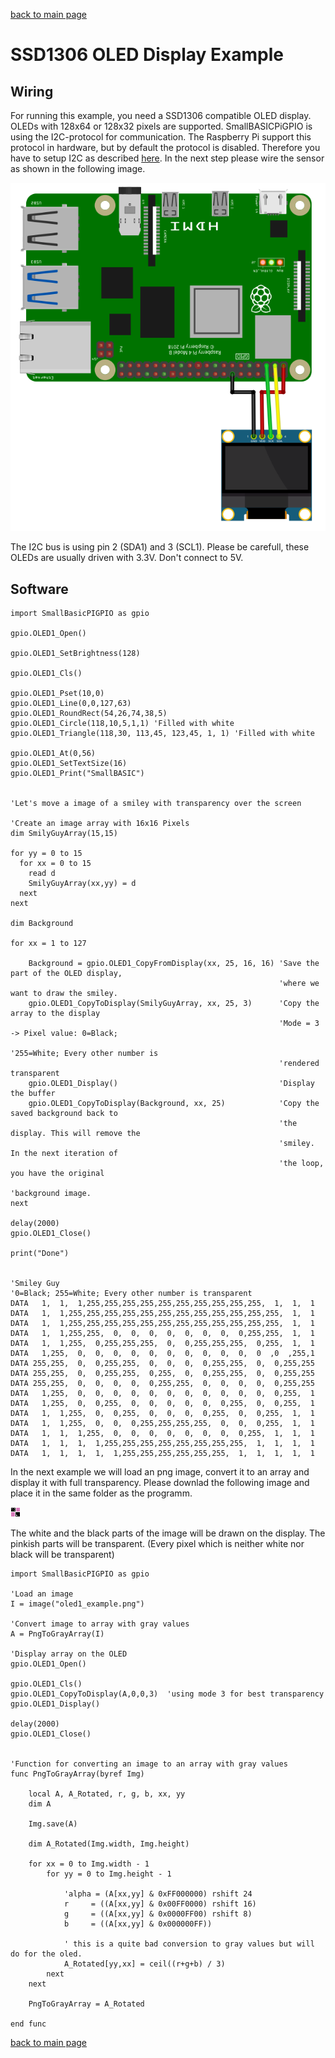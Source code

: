 [back to main page](./index.html)

# SSD1306 OLED Display Example

## Wiring

For running this example, you need a SSD1306 compatible OLED display. OLEDs with 128x64 or 128x32 pixels are supported. SmallBASICPiGPIO is using the I2C-protocol for communication. The Raspberry Pi support this protocol in hardware, but by default the protocol is disabled. Therefore you have to setup I2C as described [here](./setupi2c.html). In the next step please wire the sensor as shown in the following image.

![Wiring ssd1306](./images/ssd1306_wiring.png)

The I2C bus is using pin 2 (SDA1) and 3 (SCL1). Please be carefull, these OLEDs are usually driven with 3.3V. Don't connect to 5V.

## Software

```freebasic
import SmallBasicPIGPIO as gpio

gpio.OLED1_Open()

gpio.OLED1_SetBrightness(128)

gpio.OLED1_Cls()

gpio.OLED1_Pset(10,0)
gpio.OLED1_Line(0,0,127,63)
gpio.OLED1_RoundRect(54,26,74,38,5)
gpio.OLED1_Circle(118,10,5,1,1) 'Filled with white
gpio.OLED1_Triangle(118,30, 113,45, 123,45, 1, 1) 'Filled with white

gpio.OLED1_At(0,56)
gpio.OLED1_SetTextSize(16)
gpio.OLED1_Print("SmallBASIC")


'Let's move a image of a smiley with transparency over the screen

'Create an image array with 16x16 Pixels
dim SmilyGuyArray(15,15)

for yy = 0 to 15
  for xx = 0 to 15
    read d
    SmilyGuyArray(xx,yy) = d
  next
next

dim Background

for xx = 1 to 127

    Background = gpio.OLED1_CopyFromDisplay(xx, 25, 16, 16) 'Save the part of the OLED display,
                                                            'where we want to draw the smiley.
    gpio.OLED1_CopyToDisplay(SmilyGuyArray, xx, 25, 3)      'Copy the array to the display
                                                            'Mode = 3 -> Pixel value: 0=Black;
                                                            '255=White; Every other number is
                                                            'rendered transparent
    gpio.OLED1_Display()                                    'Display the buffer
    gpio.OLED1_CopyToDisplay(Background, xx, 25)            'Copy the saved background back to
                                                            'the display. This will remove the
                                                            'smiley. In the next iteration of
                                                            'the loop, you have the original
                                                            'background image.
next

delay(2000)
gpio.OLED1_Close()

print("Done")


'Smiley Guy
'0=Black; 255=White; Every other number is transparent
DATA   1,  1,  1,255,255,255,255,255,255,255,255,255,255,  1,  1,  1
DATA   1,  1,255,255,255,255,255,255,255,255,255,255,255,255,  1,  1
DATA   1,  1,255,255,255,255,255,255,255,255,255,255,255,255,  1,  1
DATA   1,  1,255,255,  0,  0,  0,  0,  0,  0,  0,  0,255,255,  1,  1
DATA   1,  1,255,  0,255,255,255,  0,  0,255,255,255,  0,255,  1,  1
DATA   1,255,  0,  0,  0,  0,  0,  0,  0,  0,  0,  0,  0  ,0  ,255,1
DATA 255,255,  0,  0,255,255,  0,  0,  0,  0,255,255,  0,  0,255,255
DATA 255,255,  0,  0,255,255,  0,255,  0,  0,255,255,  0,  0,255,255
DATA 255,255,  0,  0,  0,  0,  0,255,255,  0,  0,  0,  0,  0,255,255
DATA   1,255,  0,  0,  0,  0,  0,  0,  0,  0,  0,  0,  0,  0,255,  1
DATA   1,255,  0,  0,255,  0,  0,  0,  0,  0,  0,255,  0,  0,255,  1
DATA   1,  1,255,  0,  0,255,  0,  0,  0,  0,255,  0,  0,255,  1,  1
DATA   1,  1,255,  0,  0,  0,255,255,255,255,  0,  0,  0,255,  1,  1
DATA   1,  1,  1,255,  0,  0,  0,  0,  0,  0,  0,  0,255,  1,  1,  1
DATA   1,  1,  1,  1,255,255,255,255,255,255,255,255,  1,  1,  1,  1
DATA   1,  1,  1,  1,  1,255,255,255,255,255,255,  1,  1,  1,  1,  1
```


In the next example we will load an png image, convert it to an array and display it with full transparency. Please downlad the following image and place it in the same folder as the programm.

![Example Image](./images/oled1_example.png)

The white and the black parts of the image will be drawn on the display. The pinkish parts will be transparent. (Every pixel which is neither white nor black will be transparent)

```freebasic
import SmallBasicPIGPIO as gpio

'Load an image
I = image("oled1_example.png")

'Convert image to array with gray values
A = PngToGrayArray(I)

'Display array on the OLED
gpio.OLED1_Open()

gpio.OLED1_Cls()
gpio.OLED1_CopyToDisplay(A,0,0,3)  'using mode 3 for best transparency
gpio.OLED1_Display()

delay(2000)
gpio.OLED1_Close()


'Function for converting an image to an array with gray values
func PngToGrayArray(byref Img)

    local A, A_Rotated, r, g, b, xx, yy
    dim A

    Img.save(A)

    dim A_Rotated(Img.width, Img.height)

    for xx = 0 to Img.width - 1
        for yy = 0 to Img.height - 1

            'alpha = (A[xx,yy] & 0xFF000000) rshift 24
            r     = ((A[xx,yy] & 0x00FF0000) rshift 16)
            g     = ((A[xx,yy] & 0x0000FF00) rshift 8)
            b     = ((A[xx,yy] & 0x000000FF))

            ' this is a quite bad conversion to gray values but will do for the oled.
            A_Rotated[yy,xx] = ceil((r+g+b) / 3)
        next
    next

    PngToGrayArray = A_Rotated

end func
```

[back to main page](./index.html)
